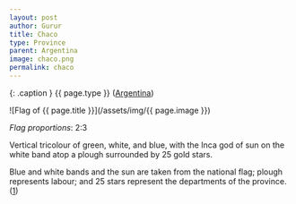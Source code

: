 ```yaml
---
layout: post
author: Gurur
title: Chaco
type: Province
parent: Argentina
image: chaco.png
permalink: chaco
---
```

{: .caption }
{{ page.type }} ([Argentina](/2019/03/11/argentina.html))

![Flag of {{ page.title }}](/assets/img/{{ page.image }})

*Flag proportions*: 2:3

Vertical tricolour of green, white, and blue, with the Inca god of sun on the white band atop a plough surrounded by 25 gold stars.

Blue and white bands and the sun are taken from the national flag; plough represents labour; and 25 stars represent the departments of the province. (<span class="source-link">[1](https://www.crwflags.com/fotw/flags/ar-h.html#descr)</span>)